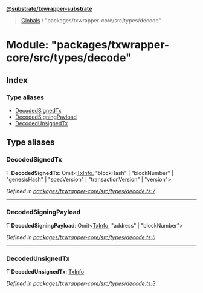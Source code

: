**[@substrate/txwrapper-substrate](../README.md)**

> [Globals](../globals.md) / "packages/txwrapper-core/src/types/decode"

# Module: "packages/txwrapper-core/src/types/decode"

## Index

### Type aliases

* [DecodedSignedTx](_packages_txwrapper_core_src_types_decode_.md#decodedsignedtx)
* [DecodedSigningPayload](_packages_txwrapper_core_src_types_decode_.md#decodedsigningpayload)
* [DecodedUnsignedTx](_packages_txwrapper_core_src_types_decode_.md#decodedunsignedtx)

## Type aliases

### DecodedSignedTx

Ƭ  **DecodedSignedTx**: Omit\<[TxInfo](../interfaces/_packages_txwrapper_core_src_types_method_.txinfo.md), \"blockHash\" \| \"blockNumber\" \| \"genesisHash\" \| \"specVersion\" \| \"transactionVersion\" \| \"version\">

*Defined in [packages/txwrapper-core/src/types/decode.ts:7](https://github.com/paritytech/txwrapper-core/blob/32a3349/packages/txwrapper-core/src/types/decode.ts#L7)*

___

### DecodedSigningPayload

Ƭ  **DecodedSigningPayload**: Omit\<[TxInfo](../interfaces/_packages_txwrapper_core_src_types_method_.txinfo.md), \"address\" \| \"blockNumber\">

*Defined in [packages/txwrapper-core/src/types/decode.ts:5](https://github.com/paritytech/txwrapper-core/blob/32a3349/packages/txwrapper-core/src/types/decode.ts#L5)*

___

### DecodedUnsignedTx

Ƭ  **DecodedUnsignedTx**: [TxInfo](../interfaces/_packages_txwrapper_core_src_types_method_.txinfo.md)

*Defined in [packages/txwrapper-core/src/types/decode.ts:3](https://github.com/paritytech/txwrapper-core/blob/32a3349/packages/txwrapper-core/src/types/decode.ts#L3)*

